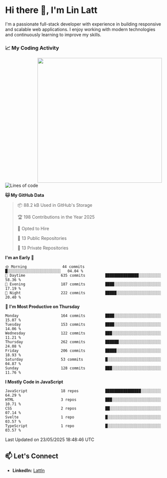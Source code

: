 # Hi there 👋, I'm Lin Latt

I'm a passionate full-stack developer with experience in building responsive and scalable web applications. I enjoy working with modern technologies and continuously learning to improve my skills.

### 📈 My Coding Activity 
<img src="https://github.com/user-attachments/assets/6cec4854-3eec-4600-9120-9be1d3cb2bfe"  width="400px" align="right">

<!--START_SECTION:waka-->
![Lines of code](https://img.shields.io/badge/From%20Hello%20World%20I%27ve%20Written-490.9%20thousand%20lines%20of%20code-blue)

**🐱 My GitHub Data** 

> 📦 88.2 kB Used in GitHub's Storage 
 > 
> 🏆 198 Contributions in the Year 2025
 > 
> 💼 Opted to Hire
 > 
> 📜 13 Public Repositories 
 > 
> 🔑 13 Private Repositories 
 > 
**I'm an Early 🐤** 

```text
🌞 Morning                44 commits          █░░░░░░░░░░░░░░░░░░░░░░░░   04.04 % 
🌆 Daytime                635 commits         ███████████████░░░░░░░░░░   58.36 % 
🌃 Evening                187 commits         ████░░░░░░░░░░░░░░░░░░░░░   17.19 % 
🌙 Night                  222 commits         █████░░░░░░░░░░░░░░░░░░░░   20.40 % 
```
📅 **I'm Most Productive on Thursday** 

```text
Monday                   164 commits         ████░░░░░░░░░░░░░░░░░░░░░   15.07 % 
Tuesday                  153 commits         ████░░░░░░░░░░░░░░░░░░░░░   14.06 % 
Wednesday                122 commits         ███░░░░░░░░░░░░░░░░░░░░░░   11.21 % 
Thursday                 262 commits         ██████░░░░░░░░░░░░░░░░░░░   24.08 % 
Friday                   206 commits         █████░░░░░░░░░░░░░░░░░░░░   18.93 % 
Saturday                 53 commits          █░░░░░░░░░░░░░░░░░░░░░░░░   04.87 % 
Sunday                   128 commits         ███░░░░░░░░░░░░░░░░░░░░░░   11.76 % 
```


**I Mostly Code in JavaScript** 

```text
JavaScript               18 repos            ████████████████░░░░░░░░░   64.29 % 
HTML                     3 repos             ███░░░░░░░░░░░░░░░░░░░░░░   10.71 % 
CSS                      2 repos             ██░░░░░░░░░░░░░░░░░░░░░░░   07.14 % 
Svelte                   1 repo              █░░░░░░░░░░░░░░░░░░░░░░░░   03.57 % 
TypeScript               1 repo              █░░░░░░░░░░░░░░░░░░░░░░░░   03.57 % 
```




 Last Updated on 23/05/2025 18:48:46 UTC
<!--END_SECTION:waka-->

## 📫 Let's Connect

- **LinkedIn:** [Lattln](https://linkedin.com/in/lin-latt)
<!-- - **Portfolio:** [Your Portfolio](https://yourportfolio.com) -->
